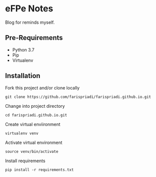 eFPe Notes
=====================================

Blog for reminds myself.


Pre-Requirements
----------------

* Python 3.7
* Pip
* Virtualenv


Installation
------------

Fork this project and/or clone locally

	git clone https://github.com/farispriadi/farispriadi.github.io.git

Change into project directory
	
	cd farispriadi.github.io.git

Create virtual enviironment
	
	virtualenv venv

Activate virtual environment

	source venv/bin/activate

Install requirements

    pip install -r requirements.txt